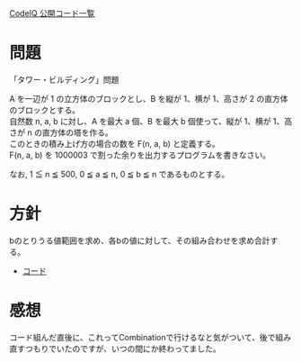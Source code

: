 [CodeIQ 公開コード一覧](../README.md)

# 問題
「タワー・ビルディング」問題  

A を一辺が 1 の立方体のブロックとし、B を縦が 1、横が 1、高さが 2 の直方体のブロックとする。  
自然数 n, a, b に対し、A を最大 a 個、B を最大 b 個使って、縦が 1、横が 1、高さが n の直方体の塔を作る。  
このときの積み上げ方の場合の数を F(n, a, b) と定義する。  
F(n, a, b) を 1000003 で割った余りを出力するプログラムを書きなさい。  

なお, 1 ≦ n ≦ 500, 0 ≦ a ≦ n, 0 ≦ b ≦ n であるものとする。
 
# 方針
bのとりうる値範囲を求め、各bの値に対して、その組み合わせを求め合計する。

- [コード](solve.py)

# 感想
コード組んだ直後に、これってCombinationで行けるなと気がついて、後で組み直すつもりでいたのですが、いつの間にか終わってました。  


